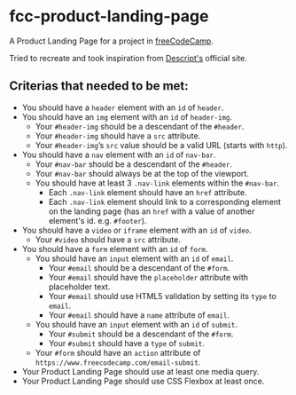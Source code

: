 # fcc-product-landing-page
A Product Landing Page for a project in [freeCodeCamp](https://www.freecodecamp.org/learn).

Tried to recreate and took inspiration from [Descript's](https://www.descript.com/) official site.

## Criterias that needed to be met:

- You should have a ```header``` element with an ```id``` of ```header```.
- You should have an ```img``` element with an ```id``` of ```header-img```.
    - Your ```#header-img``` should be a descendant of the ```#header```.
    - Your ```#header-img``` should have a ```src``` attribute.
    - Your ```#header-img```’s ```src``` value should be a valid URL (starts with ```http```).
- You should have a ```nav``` element with an ```id``` of ```nav-bar```.
    - Your ```#nav-bar``` should be a descendant of the ```#header```.
    - Your ```#nav-bar``` should always be at the top of the viewport.
    - You should have at least 3 ```.nav-link``` elements within the ```#nav-bar```.
        - Each ```.nav-link``` element should have an ```href``` attribute.
        - Each ```.nav-link``` element should link to a corresponding element on the landing page (has an ```href``` with a value of another element's id. e.g. ```#footer```).
- You should have a ```video``` or ```iframe``` element with an ```id``` of ```video```.
    - Your ```#video``` should have a ```src``` attribute.
- You should have a ```form``` element with an ```id``` of ```form```.
    - You should have an ```input``` element with an ```id``` of ```email```.
        - Your ```#email``` should be a descendant of the ```#form```.
        - Your ```#email``` should have the ```placeholder``` attribute with placeholder text.
        - Your ```#email``` should use HTML5 validation by setting its ```type``` to ```email```.
        - Your ```#email``` should have a ```name``` attribute of ```email```.
    - You should have an ```input``` element with an ```id``` of ```submit```.
        - Your ```#submit``` should be a descendant of the ```#form```.
        - Your ```#submit``` should have a ```type``` of ```submit```.
    - Your ```#form``` should have an ```action``` attribute of ```https://www.freecodecamp.com/email-submit```.
- Your Product Landing Page should use at least one media query.
- Your Product Landing Page should use CSS Flexbox at least once.